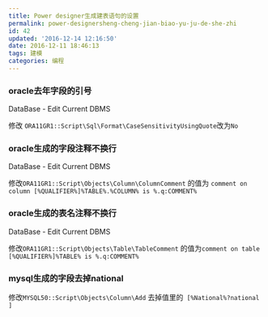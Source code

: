 ```yaml
---
title: Power designer生成建表语句的设置
permalink: power-designersheng-cheng-jian-biao-yu-ju-de-she-zhi
id: 42
updated: '2016-12-14 12:16:50'
date: 2016-12-11 18:46:13
tags: 建模
categories: 编程
---
```


### oracle去年字段的引号
DataBase - Edit Current DBMS

修改 `ORA11GR1::Script\Sql\Format\CaseSensitivityUsingQuote`改为`No`

### oracle生成的字段注释不换行
DataBase - Edit Current DBMS

修改`ORA11GR1::Script\Objects\Column\ColumnComment` 的值为 `comment on column [%QUALIFIER%]%TABLE%.%COLUMN% is %.q:COMMENT%`

### oracle生成的表名注释不换行
DataBase - Edit Current DBMS

修改`ORA11GR1::Script\Objects\Table\TableComment` 的值为`comment on table [%QUALIFIER%]%TABLE% is %.q:COMMENT%`

### mysql生成的字段去掉national
修改`MYSQL50::Script\Objects\Column\Add` 去掉值里的` [%National%?national ]`

